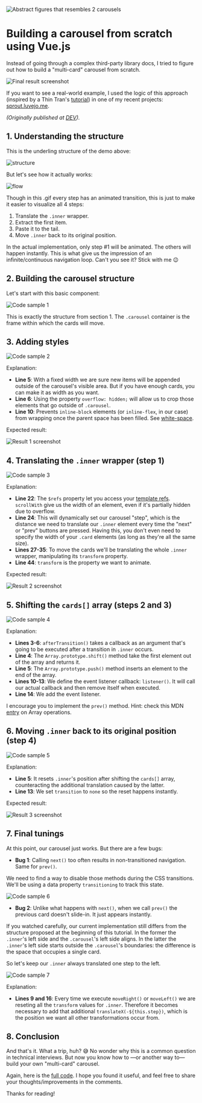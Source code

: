 ![Abstract figures that resembles 2 carousels][img-cover]

# Building a carousel from scratch using Vue.js

Instead of going through a complex third-party library docs, I tried to figure out how to build a "multi-card" carousel from scratch.

![Final result screenshot][img-final-result]

If you want to see a real-world example, I used the logic of this approach (inspired by a Thin Tran's [tutorial][link-tinyso]) in one of my recent projects: [sprout.luvejo.me](https://sprout.luvejo.me).

_(Originally published at [DEV][link-dev])._

## 1. Understanding the structure

This is the underling structure of the demo above:

![structure][img-structure]

But let's see how it actually works:

![flow][img-flow]

Though in this .gif every step has an animated transition, this is just to make it easier to visualize all 4 steps:

1. Translate the `.inner` wrapper.
2. Extract the first item.
3. Paste it to the tail.
4. Move `.inner` back to its original position.

In the actual implementation, only step #1 will be animated. The others will happen instantly. This is what give us the impression of an infinite/continuous navigation loop. Can't you see it? Stick with me 😉

## 2. Building the carousel structure

Let's start with this basic component:

![Code sample 1](https://dev-to-uploads.s3.amazonaws.com/uploads/articles/2z0keaykxbk2aby9jm8h.png)

This is exactly the structure from section 1. The `.carousel` container is the frame within which the cards will move.

## 3. Adding styles

![Code sample 2](https://dev-to-uploads.s3.amazonaws.com/uploads/articles/vscq1p4nvqbq1015f0cp.png)

Explanation:

- **Line 5**: With a fixed width we are sure new items will be appended outside of the carousel's visible area. But if you have enough cards, you can make it as width as you want.
- **Line 6**: Using the property `overflow: hidden;` will allow us to crop those elements that go outside of `.carousel`.
- **Line 10**: Prevents `inline-block` elements (or `inline-flex`, in our case) from wrapping once the parent space has been filled. See [white-space][link-white-space].

Expected result:

![Result 1 screenshot][img-result-1]

## 4. Translating the `.inner` wrapper (step 1)

![Code sample 3](https://dev-to-uploads.s3.amazonaws.com/uploads/articles/uwtve7uu649wp8zgpfrc.png)

Explanation:

- **Line 22**: The `$refs` property let you access your [template refs][link-template-refs]. `scrollWith` give us the width of an element, even if it's partially hidden due to overflow.
- **Line 24**: This will dynamically set our carousel "step", which is the distance we need to translate our `.inner` element every time the "next" or "prev" buttons are pressed. Having this, you don't even need to specify the width of your `.card` elements (as long as they're all the same size).
- **Lines 27-35**: To move the cards we'll be translating the whole `.inner` wrapper, manipulating its `transform` property.
- **Line 44**: `transform` is the property we want to animate.

Expected result:

![Result 2 screenshot][img-result-2]

## 5. Shifting the `cards[]` array (steps 2 and 3)

![Code sample 4](https://dev-to-uploads.s3.amazonaws.com/uploads/articles/3hdum51zjxkn4fub634n.png)

Explanation:

- **Lines 3-6**: `afterTransition()` takes a callback as an argument that's going to be executed after a transition in `.inner` occurs.
- **Line 4**: The `Array.prototype.shift()` method take the first element out of the array and returns it.
- **Line 5**: The `Array.prototype.push()` method inserts an element to the end of the array.
- **Lines 10-13**: We define the event listener callback: `listener()`. It will call our actual callback and then remove itself when executed.
- **Line 14**: We add the event listener.

I encourage you to implement the `prev()` method. Hint: check this MDN [entry][link-array-methods] on Array operations.

## 6. Moving `.inner` back to its original position (step 4)

![Code sample 5](https://dev-to-uploads.s3.amazonaws.com/uploads/articles/w9v8xudjlrudkxr09wp0.png)

Explanation:

- **Line 5**: It resets `.inner`'s position after shifting the `cards[]` array, counteracting the additional translation caused by the latter.
- **Line 13**: We set `transition` to `none` so the reset happens instantly.

Expected result:

![Result 3 screenshot][img-result-3]

## 7. Final tunings

At this point, our carousel just works. But there are a few bugs:

- **Bug 1**: Calling `next()` too often results in non-transitioned navigation. Same for `prev()`.

We need to find a way to disable those methods during the CSS transitions. We'll be using a data property `transitioning` to track this state.

![Code sample 6](https://dev-to-uploads.s3.amazonaws.com/uploads/articles/tvkmwwjyrpq4p15r31bo.png)

- **Bug 2**: Unlike what happens with `next()`, when we call `prev()` the previous card doesn't slide-in. It just appears instantly.

If you watched carefully, our current implementation still differs from the structure proposed at the beginning of this tutorial. In the former the `.inner`'s left side and the `.carousel`'s left side aligns. In the latter the `.inner`'s left side starts outside the `.carousel`'s boundaries: the difference is the space that occupies a single card.

So let's keep our `.inner` always translated one step to the left.

![Code sample 7](https://dev-to-uploads.s3.amazonaws.com/uploads/articles/ed5qno1l5fi4viu3r32w.png)

Explanation:

- **Lines 9 and 16**: Every time we execute `moveRight()` or `moveLeft()` we are reseting all the `transform` values for `.inner`. Therefore it becomes necessary to add that additional `translateX(-${this.step})`, which is the position we want all other transformations occur from.

## 8. Conclusion

And that's it. What a trip, huh? 😅 No wonder why this is a common question in technical interviews. But now you know how to ―or another way to― build your own "multi-card" carousel.

Again, here is the [full code][link-repo]. I hope you found it useful, and feel free to share your thoughts/improvements in the comments.

Thanks for reading!

[link-tinyso]: https://medium.com/tinyso/how-to-create-the-responsive-and-swipeable-carousel-slider-component-in-react-99f433364aa0
[link-white-space]: https://developer.mozilla.org/en-US/docs/Web/CSS/white-space
[link-template-refs]: https://v3.vuejs.org/guide/component-template-refs.html
[link-array-methods]: https://developer.mozilla.org/en-US/docs/Web/JavaScript/Reference/Global_Objects/Array
[link-dev]: https://dev.to/luvejo/how-to-build-a-carousel-from-scratch-using-vue-js-4ki0
[link-repo]: https://github.com/luvejo/vue-3-carousel-tutorial
[img-flow]: https://dev-to-uploads.s3.amazonaws.com/uploads/articles/bx5ue1ym8if28u68hpjd.gif
[img-structure]: https://dev-to-uploads.s3.amazonaws.com/uploads/articles/o2baew25ru2w4bzwt045.jpg
[img-result-1]: https://dev-to-uploads.s3.amazonaws.com/uploads/articles/xn6hk3z76khe1lprexnj.png
[img-result-2]: https://dev-to-uploads.s3.amazonaws.com/uploads/articles/znvi3i7gajv03rfrz62p.gif
[img-result-3]: https://dev-to-uploads.s3.amazonaws.com/uploads/articles/a55htd9cs40ewrdjv7zj.gif
[img-final-result]: https://dev-to-uploads.s3.amazonaws.com/uploads/articles/a3ylulgdqk28liz2tj3i.gif
[img-cover]: https://res.cloudinary.com/practicaldev/image/fetch/s--1eZ5q1uw--/c_imagga_scale,f_auto,fl_progressive,h_420,q_auto,w_1000/https://dev-to-uploads.s3.amazonaws.com/uploads/articles/rpkegg9gque7a9lg49ww.jpg

